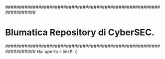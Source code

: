 ###################################################################
# Blumatica Repository di CyberSEC.
###################################################################
Hai aperto il link!!! :)
